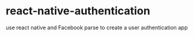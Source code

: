 # react-native-authentication
use react native and Facebook parse to create a user authentication app 
